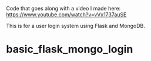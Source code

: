 Code that goes along with a video I made here: https://www.youtube.com/watch?v=vVx1737auSE

This is for a user login system using Flask and MongoDB.
# basic_flask_mongo_login
